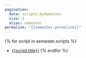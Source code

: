 ```yaml
---
pagination:
  data: scripts.bySemester
  size: 1
  alias: semester
permalink: "{{semester.permalink}}"
---
```


{% for script in semester.scripts %}

- [{{script.title}}]({{semester.permalink}}{{script.id}}/) {% endfor %}
